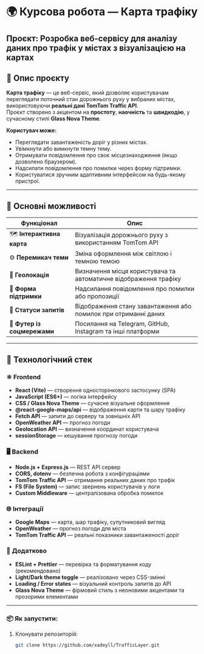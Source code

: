 # 🌍 Курсова робота — Карта трафіку

**Проєкт:** Розробка веб-сервісу для аналізу даних про трафік у містах з візуалізацією на картах  
---

## 📖 Опис проєкту

**Карта трафіку** — це веб-сервіс, який дозволяє користувачам переглядати поточний стан дорожнього руху у вибраних містах, використовуючи **реальні дані TomTom Traffic API**.  
Проєкт створено з акцентом на **простоту**, **наочність** та **швидкодію**, у сучасному стилі **Glass Nova Theme**.

**Користувач може:**
- Переглядати завантаженість доріг у різних містах.
- Увімкнути або вимкнути темну тему.
- Отримувати повідомлення про своє місцезнаходження (якщо дозволено браузером).
- Надсилати повідомлення про помилки через форму підтримки.
- Користуватися зручним адаптивним інтерфейсом на будь-якому пристрої.

---

## 🧭 Основні можливості

| Функціонал | Опис |
|-------------|------|
| 🗺️ **Інтерактивна карта** | Візуалізація дорожнього руху з використанням TomTom API |
| ⚙️ **Перемикач теми** | Зміна оформлення між світлою і темною темою |
| 📍 **Геолокація** | Визначення місця користувача та автоматичне відображення трафіку |
| 📨 **Форма підтримки** | Надсилання повідомлення про помилки або пропозиції |
| 💬 **Статуси запитів** | Відображення стану завантаження або помилок при отриманні даних |
| 🧾 **Футер із соцмережами** | Посилання на Telegram, GitHub, Instagram та інші платформи |

---

## 🧩 Технологічний стек

### ⚛️ Frontend
- **React (Vite)** — створення односторінкового застосунку (SPA)  
- **JavaScript (ES6+)** — логіка інтерфейсу  
- **CSS / Glass Nova Theme** — сучасне візуальне оформлення  
- **@react-google-maps/api** — відображення карти та шару трафіку  
- **Fetch API** — запити до серверу та зовнішніх API  
- **OpenWeather API** — прогноз погоди  
- **Geolocation API** — визначення координат користувача  
- **sessionStorage** — кешування прогнозу погоди  

### 🖥️ Backend
- **Node.js + Express.js** — REST API сервер  
- **CORS, dotenv** — безпечна робота з конфігураціями  
- **TomTom Traffic API** — отримання реальних даних про трафік  
- **FS (File System)** — запис звернень користувачів у логи  
- **Custom Middleware** — централізована обробка помилок  

### 🌐 Інтеграції
- **Google Maps** — карта, шар трафіку, супутниковий вигляд  
- **OpenWeather** — прогноз погоди для міста  
- **TomTom Traffic API** — реальні показники завантаженості доріг  

### 💅 **Додатково**

- **ESLint + Prettier** — перевірка та форматування коду (рекомендовано)  
- **Light/Dark theme toggle** — реалізовано через CSS-змінні  
- **Loading / Error states** — візуальний контроль запитів до API  
- **Glass Nova Theme** — фірмовий стиль з неоновими акцентами та прозорими елементами  
---

### 📦 Як запустити:
1. Клонувати репозиторій:
   ```bash
   git clone https://github.com/xadeyll/TrafficLayer.git
